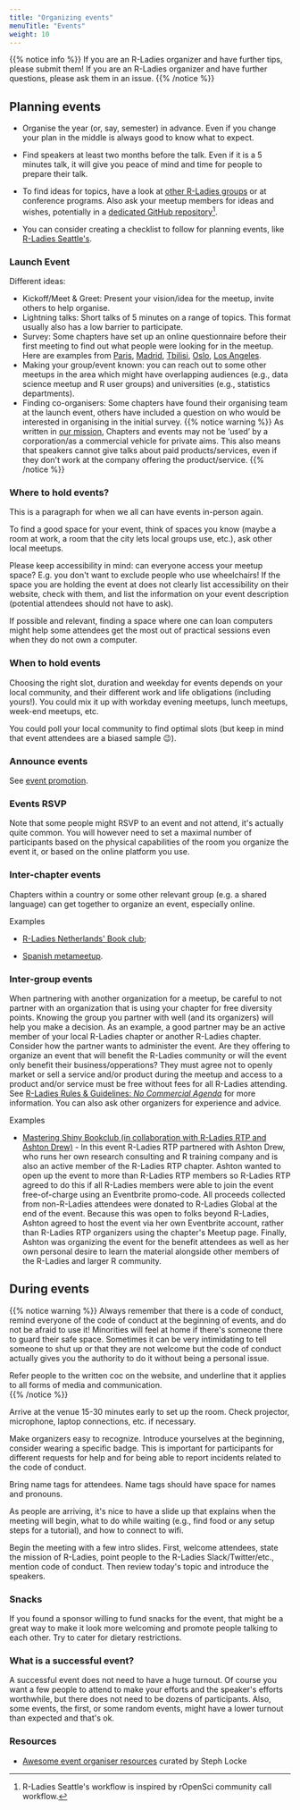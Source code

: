 ```yaml
---
title: "Organizing events"
menuTitle: "Events"
weight: 10
---
```


{{% notice info %}}
If you are an R-Ladies organizer and have further tips, please submit them!
If you are an R-Ladies organizer and have further questions, please ask them in an issue.
{{% /notice %}}

## Planning events

*  Organise the year (or, say, semester) in advance. Even if you change your plan in the middle is always good to know what to expect.

* Find speakers at least two months before the talk. Even if it is a 5 minutes talk, it will give you peace of mind and time for people to prepare their talk.

* To find ideas for topics, have a look at [other R-Ladies groups](https://www.meetup.com/pro/rladies/) or at conference programs. Also ask your meetup members for ideas and wishes, potentially in a [dedicated GitHub repository](https://github.com/rladies-seattle/rladies-seattle-organizing)[^repo].

* You can consider creating a checklist to follow for planning events, like [R-Ladies Seattle's](https://github.com/rladies-seattle/rladies-seattle-organizing/blob/master/how-to-run-an-event.md#checklist).

### Launch Event

Different ideas:

* Kickoff/Meet & Greet: Present your vision/idea for the meetup, invite others to help
  organise.
* Lightning talks: Short talks of 5 minutes on a range of topics. This format usually
  also has a low barrier to participate.
* Survey: Some chapters have set up an online questionnaire before their first meeting to
  find out what people were looking for in the meetup. Here are examples from
  [Paris](https://docs.google.com/forms/d/e/1FAIpQLSfPHTc1CuMHFmisaR53kM0G5iReXZfZH6CcKV6wsX0Gww5m3Q/viewform?c=0&w=1), [Madrid](https://chucheria.typeform.com/to/dGf4OR), [Tbilisi](https://docs.google.com/forms/d/e/1FAIpQLSedln6IeqdQXFRAm7PI0CxvRZXmFY74iG_wyLc-cuBy8pxnPw/viewform), [Oslo](https://docs.google.com/forms/d/e/1FAIpQLSePbvOiSGDPK8z7Eo0beK7P1BCrip7xUZzo_mcUidoi4lFMgQ/viewform), [Los Angeles](https://docs.google.com/forms/d/e/1FAIpQLSfEePUCFgkiRWa2nL1ECBntndw4Z2U7hvIVb3ao2IsriWFkag/viewform).
* Making your group/event known: you can reach out to some other meetups in the area which
  might have overlapping audiences (e.g., data science meetup and R user groups) and
  universities (e.g., statistics departments).
* Finding co-organisers: Some chapters have found their organising team at the launch
  event, others have included a question on who would be interested in organising in the
  initial survey.
{{% notice warning %}}
As written in [our mission](/about/mission/#r-ladies-rules--guidelines),
Chapters and events may not be ‘used’ by a corporation/as a commercial vehicle for private aims. 
This also means that speakers cannot give talks about paid products/services, 
even if they don't work at the company offering the product/service.
{{% /notice %}}
  
### Where to hold events?

This is a paragraph for when we all can have events in-person again.

To find a good space for your event, think of spaces you know (maybe a room at work, a room that the city lets local groups use, etc.), ask other local meetups.

Please keep accessibility in mind: can everyone access your meetup space? E.g. you don't want to exclude people who use wheelchairs! If the space you are holding the event at does not clearly list accessibility on their website, check with them, and list the information on your event description (potential attendees should not have to ask).

If possible and relevant, finding a space where one can loan computers might help some attendees get the most out of practical sessions even when they do not own a computer.

### When to hold events

Choosing the right slot, duration and weekday for events depends on your local community, 
and their different work and life obligations (including yours!).
You could mix it up with workday evening meetups, lunch meetups, week-end meetups, etc.

You could poll your local community to find optimal slots (but keep in mind that event attendees are a biased sample :wink:).

### Announce events

See [event promotion](/organization/events/promotion/).
  
### Events RSVP

Note that some people might RSVP to an event and not attend, it's actually quite common.
You will however need to set a maximal number of participants based on the physical capabilities of the room you organize the event it, or based on the online platform you use.

### Inter-chapter events

Chapters within a country or some other relevant group (e.g. a shared language) can get together to organize an event, especially online.

Examples

* [R-Ladies Netherlands' Book club](https://github.com/rladiesnl/book_club);

* [Spanish metameetup](https://blog.rladies.org/post/spanishmetameetup/).

### Inter-group events

When partnering with another organization for a meetup, be careful to not partner with an organization that is using your chapter for free diversity points.
Knowing the group you partner with well (and its organizers) will help you make a decision. As an example, a good partner may be an active member of your local R-Ladies chapter or another R-Ladies chapter.
Consider how the partner wants to administer the event. Are they offering to organize an event that will benefit the R-Ladies community or will the event only benefit their business/opperations? They must agree not to openly market or sell a service and/or product during the meetup and access to a product and/or service must be free without fees for all R-Ladies attending. See [R-Ladies Rules & Guidelines: *No Commercial Agenda*](/about/mission/#r-ladies-rules--guidelines) for more information.
You can also ask other organizers for experience and advice.


Examples

* [Mastering Shiny Bookclub (in collaboration with R-Ladies RTP and Ashton Drew)](https://www.eventbrite.com/e/mastering-shiny-book-club-tickets-135706500797) - In this event R-Ladies RTP partnered with Ashton Drew, who runs her own research consulting and R training company and is also an active member of the R-Ladies RTP chapter. Ashton wanted to open up the event to more than R-Ladies RTP members so R-Ladies RTP agreed to do this if all R-Ladies members were able to join the event free-of-charge using an Eventbrite promo-code. All proceeds collected from non-R-Ladies attendees were donated to R-Ladies Global at the end of the event. Because this was open to folks beyond R-Ladies, Ashton agreed to host the event via her own Eventbrite account, rather than R-Ladies RTP organizers using the chapter's Meetup page. Finally, Ashton was organizing the event for the benefit attendees as well as her own personal desire to learn the material alongside other members of the R-Ladies and larger R community.

## During events

{{% notice warning %}}
Always remember that there is a code of conduct, remind everyone of the code of conduct at the beginning of events, and do not be afraid to use it! Minorities will feel at home if there's someone there to guard their safe space. Sometimes it can be very intimidating to tell someone to shut up or that they are not welcome but the code of conduct actually gives you the authority to do it without being a personal issue.

Refer people to the written coc on the website, and underline that it applies to all forms of media and communication.  
{{% /notice %}}

Arrive at the venue 15-30 minutes early to set up the room. 
Check projector, microphone, laptop connections, etc. if necessary.

Make organizers easy to recognize.
Introduce yourselves at the beginning, consider wearing a specific badge.
This is important for participants for different requests for help and for being able to report incidents related to the code of conduct.

Bring name tags for attendees. Name tags should have space for names and pronouns.

As people are arriving, it's nice to have a slide up that explains when the meeting will begin, what to do while waiting (e.g., find food or any setup steps for a tutorial), and how to connect to wifi.

Begin the meeting with a few intro slides. 
First, welcome attendees, state the mission of R-Ladies, point people to the R-Ladies Slack/Twitter/etc., mention code of conduct. 
Then review today's topic and introduce the speakers.

### Snacks

If you found a sponsor willing to fund snacks for the event, that might be a great way to make it look more welcoming and promote people talking to each other.
Try to cater for dietary restrictions.

### What is a successful event?

A successful event does not need to have a huge turnout. 
Of course you want a few people to attend to make your efforts and the speaker's efforts worthwhile, but there does not need to be dozens of participants.
Also, some events, the first, or some random events, might have a lower turnout than expected and that's ok.

### Resources

* [Awesome event organiser resources](https://github.com/stephlocke/awesome-organiser-resources) curated by Steph Locke

[^repo]: R-Ladies Seattle's workflow is inspired by rOpenSci community call workflow.